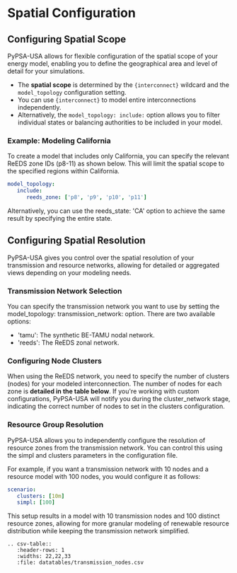 # Spatial Configuration

## Configuring Spatial Scope

PyPSA-USA allows for flexible configuration of the spatial scope of your energy model, enabling you to define the geographical area and level of detail for your simulations.

- The **spatial scope** is determined by the `{interconnect}` wildcard and the `model_topology` configuration setting.
- You can use `{interconnect}` to model entire interconnections independently.
- Alternatively, the `model_topology: include:` option allows you to filter individual states or balancing authorities to be included in your model.

### Example: Modeling California

To create a model that includes only California, you can specify the relevant ReEDS zone IDs (p8-11) as shown below. This will limit the spatial scope to the specified regions within California.

```yaml
model_topology:
   include:
      reeds_zone: ['p8', 'p9', 'p10', 'p11']
```

Alternatively, you can use the reeds_state: 'CA' option to achieve the same result by specifying the entire state.

<!-- ### Custom Aggregation Example
If you'd like to create custom nodal aggregations, you can use the model_topology: aggregate: option. For instance, to cluster Arizona, Nevada, and New Mexico into a single region (WECC_SW), you would configure the model as follows:


```yaml
model_topology:
   aggregate:
      reeds_state:
         WECC_SW : ['AZ', 'NV', 'NM']
```

This configuration will dissolve the borders between these states, effectively creating a copper-plate network where resources can be clustered and shared across the region. -->

## Configuring Spatial Resolution

PyPSA-USA gives you control over the spatial resolution of your transmission and resource networks, allowing for detailed or aggregated views depending on your modeling needs.

### Transmission Network Selection
You can specify the transmission network you want to use by setting the model_topology: transmission_network: option. There are two available options:

- 'tamu': The synthetic BE-TAMU nodal network.
- 'reeds': The ReEDS zonal network.

### Configuring Node Clusters
When using the ReEDS network, you need to specify the number of clusters (nodes) for your modeled interconnection. The number of nodes for each zone is **detailed in the table below**. If you're working with custom configurations, PyPSA-USA will notify you during the cluster_network stage, indicating the correct number of nodes to set in the clusters configuration.

### Resource Group Resolution
PyPSA-USA allows you to independently configure the resolution of resource zones from the transmission network. You can control this using the simpl and clusters parameters in the configuration file.

For example, if you want a transmission network with 10 nodes and a resource model with 100 nodes, you would configure it as follows:

```yaml
scenario:
   clusters: [10m]
   simpl: [100]
```
This setup results in a model with 10 transmission nodes and 100 distinct resource zones, allowing for more granular modeling of renewable resource distribution while keeping the transmission network simplified.


```{eval-rst}
.. csv-table::
   :header-rows: 1
   :widths: 22,22,33
   :file: datatables/transmission_nodes.csv
```
